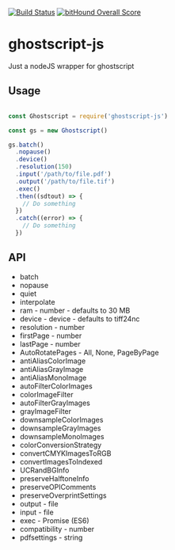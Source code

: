 [![Build Status](https://travis-ci.org/Inist-CNRS/ghostscript-js.svg?branch=master)](https://travis-ci.org/Inist-CNRS/ghostscript-js)
[![bitHound Overall Score](https://www.bithound.io/github/Inist-CNRS/ghostscript-js/badges/score.svg)](https://www.bithound.io/github/Inist-CNRS/ghostscript-js)

# ghostscript-js

Just a nodeJS wrapper for ghostscript

## Usage
```javascript

const Ghostscript = require('ghostscript-js')

const gs = new Ghostscript()

gs.batch()
  .nopause()
  .device()
  .resolution(150)
  .input('/path/to/file.pdf')
  .output('/path/to/file.tif')
  .exec()
  .then((sdtout) => {
    // Do something
  })
  .catch((error) => {
    // Do something
  })
```

## API

* batch
* nopause
* quiet
* interpolate
* ram - number - defaults to 30 MB
* device - device - defaults to tiff24nc
* resolution - number
* firstPage - number
* lastPage - number
* AutoRotatePages - All, None, PageByPage
* antiAliasColorImage
* antiAliasGrayImage
* antiAliasMonoImage
* autoFilterColorImages
* colorImageFilter
* autoFilterGrayImages
* grayImageFilter
* downsampleColorImages
* downsampleGrayImages
* downsampleMonoImages
* colorConversionStrategy
* convertCMYKImagesToRGB
* convertImagesToIndexed
* UCRandBGInfo
* preserveHalftoneInfo
* preserveOPIComments
* preserveOverprintSettings
* output - file
* input - file
* exec - Promise (ES6)
* compatibility - number
* pdfsettings - string
